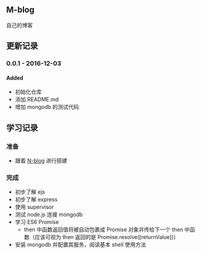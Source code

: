 ## M-blog

自己的博客

## 更新记录
### 0.0.1 - 2016-12-03
#### Added
- 初始化仓库
- 添加 README.md
- 增加 mongodb 的测试代码

## 学习记录
### 准备
- 跟着 [N-blog](https://github.com/nswbmw/N-blog/) 进行搭建

### 完成
- 初步了解 ejs
- 初步了解 express
- 使用 supervisor
- 测试 node.js 连接 mongodb
- 学习 ES6 Promise
    - then 中函数返回值将被自动包裹成 Promise 对象并传给下一个 then 中函数（应该可视为 then 返回的是 Promise.resolve([returnValue])）
- 安装 mongodb 并配置其服务，阅读基本 shell 使用方法
